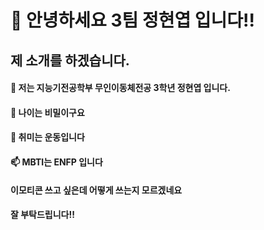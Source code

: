 👋 안녕하세요 3팀 정현엽 입니다!!
===============================================
제 소개를 하겠습니다.
-----------------------------------------------
#### 👀 저는 지능기전공학부 무인이동체전공 3학년 정현엽 입니다.
#### 🌱 나이는 비밀이구요
#### 💞️ 취미는 운동입니다
#### 📫 MBTI는 ENFP 입니다
#### 이모티콘 쓰고 싶은데 어떻게 쓰는지 모르겠네요
#### 잘 부탁드립니다!!

